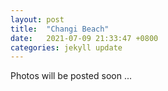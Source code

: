 ```yaml
---
layout: post
title:  "Changi Beach"
date:   2021-07-09 21:33:47 +0800
categories: jekyll update
---
```


Photos will be posted soon ...

